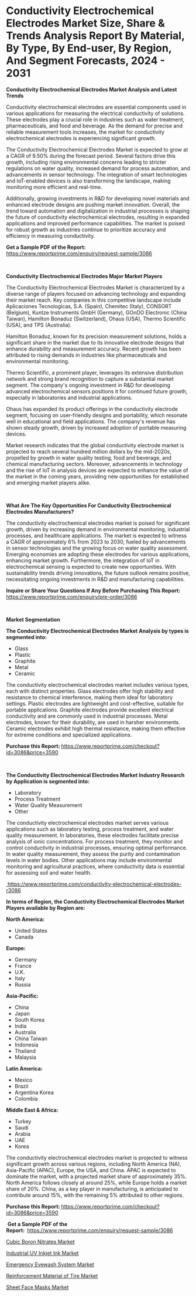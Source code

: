 <p><h1>Conductivity Electrochemical Electrodes Market Size, Share & Trends Analysis Report By Material, By Type, By End-user, By Region, And Segment Forecasts, 2024 - 2031</h1></p><p><strong>Conductivity Electrochemical Electrodes Market Analysis and Latest Trends</strong></p>
<p><p>Conductivity electrochemical electrodes are essential components used in various applications for measuring the electrical conductivity of solutions. These electrodes play a crucial role in industries such as water treatment, pharmaceuticals, and food and beverage. As the demand for precise and reliable measurement tools increases, the market for conductivity electrochemical electrodes is experiencing significant growth.</p><p>The Conductivity Electrochemical Electrodes Market is expected to grow at a CAGR of 9.50% during the forecast period. Several factors drive this growth, including rising environmental concerns leading to stricter regulations on water quality, increased demand for process automation, and advancements in sensor technology. The integration of smart technologies and IoT-enabled devices is also transforming the landscape, making monitoring more efficient and real-time.</p><p>Additionally, growing investments in R&D for developing novel materials and enhanced electrode designs are pushing market innovation. Overall, the trend toward automation and digitalization in industrial processes is shaping the future of conductivity electrochemical electrodes, resulting in expanded applications and improved performance capabilities. The market is poised for robust growth as industries continue to prioritize accuracy and efficiency in measuring conductivity.</p></p>
<p><strong>Get a Sample PDF of the Report:&nbsp;</strong> <a href="https://www.reportprime.com/enquiry/request-sample/3086?utm_campaign=1594&utm_medium=2&utm_source=Github&utm_content=ia&utm_term=18102024&utm_id=conductivity-electrochemical-electrodes">https://www.reportprime.com/enquiry/request-sample/3086</a></p>
<p>&nbsp;</p>
<p><strong>Conductivity Electrochemical Electrodes Major Market Players</strong></p>
<p><p>The Conductivity Electrochemical Electrodes Market is characterized by a diverse range of players focused on advancing technology and expanding their market reach. Key companies in this competitive landscape include Aplicaciones Tecnologicas, S.A. (Spain), Chemitec (Italy), CONSORT (Belgium), Kuntze Instruments GmbH (Germany), GOnDO Electronic (China Taiwan), Hamilton Bonaduz (Switzerland), Ohaus (USA), Thermo Scientific (USA), and TPS (Australia).</p><p>Hamilton Bonaduz, known for its precision measurement solutions, holds a significant share in the market due to its innovative electrode designs that enhance durability and measurement accuracy. Recent growth has been attributed to rising demands in industries like pharmaceuticals and environmental monitoring.</p><p>Thermo Scientific, a prominent player, leverages its extensive distribution network and strong brand recognition to capture a substantial market segment. The company's ongoing investment in R&D for developing advanced electrochemical sensors positions it for continued future growth, especially in laboratories and industrial applications.</p><p>Ohaus has expanded its product offerings in the conductivity electrode segment, focusing on user-friendly designs and portability, which resonate well in educational and field applications. The company's revenue has shown steady growth, driven by increased adoption of portable measuring devices.</p><p>Market research indicates that the global conductivity electrode market is projected to reach several hundred million dollars by the mid-2020s, propelled by growth in water quality testing, food and beverage, and chemical manufacturing sectors. Moreover, advancements in technology and the rise of IoT in analysis devices are expected to enhance the value of the market in the coming years, providing new opportunities for established and emerging market players alike.</p></p>
<p>&nbsp;</p>
<p><strong>What Are The Key Opportunities For Conductivity Electrochemical Electrodes Manufacturers?</strong></p>
<p><p>The conductivity electrochemical electrodes market is poised for significant growth, driven by increasing demand in environmental monitoring, industrial processes, and healthcare applications. The market is expected to witness a CAGR of approximately 6% from 2023 to 2030, fueled by advancements in sensor technologies and the growing focus on water quality assessment. Emerging economies are adopting these electrodes for various applications, enhancing market growth. Furthermore, the integration of IoT in electrochemical sensing is expected to create new opportunities. With sustainability trends driving innovations, the future outlook remains positive, necessitating ongoing investments in R&D and manufacturing capabilities.</p></p>
<p><strong>Inquire or Share Your Questions If Any Before Purchasing This Report:</strong> <a href="https://www.reportprime.com/enquiry/pre-order/3086?utm_campaign=1594&utm_medium=2&utm_source=Github&utm_content=ia&utm_term=18102024&utm_id=conductivity-electrochemical-electrodes">https://www.reportprime.com/enquiry/pre-order/3086</a></p>
<p>&nbsp;</p>
<p><strong>Market Segmentation</strong></p>
<p><strong>The Conductivity Electrochemical Electrodes Market Analysis by types is segmented into:</strong></p>
<p><ul><li>Glass</li><li>Plastic</li><li>Graphite</li><li>Metal</li><li>Ceramic</li></ul></p>
<p><p>The conductivity electrochemical electrodes market includes various types, each with distinct properties. Glass electrodes offer high stability and resistance to chemical interference, making them ideal for laboratory settings. Plastic electrodes are lightweight and cost-effective, suitable for portable applications. Graphite electrodes provide excellent electrical conductivity and are commonly used in industrial processes. Metal electrodes, known for their durability, are used in harsher environments. Ceramic electrodes exhibit high thermal resistance, making them effective for extreme conditions and specialized applications.</p></p>
<p><strong>Purchase this Report:&nbsp;</strong><a href="https://www.reportprime.com/checkout?id=3086&price=3590&utm_campaign=1594&utm_medium=2&utm_source=Github&utm_content=ia&utm_term=18102024&utm_id=conductivity-electrochemical-electrodes">https://www.reportprime.com/checkout?id=3086&price=3590</a></p>
<p>&nbsp;</p>
<p><strong>The Conductivity Electrochemical Electrodes Market Industry Research by Application is segmented into:</strong></p>
<p><ul><li>Laboratory</li><li>Process Treatment</li><li>Water Quality Measurement</li><li>Other</li></ul></p>
<p><p>The conductivity electrochemical electrodes market serves various applications such as laboratory testing, process treatment, and water quality measurement. In laboratories, these electrodes facilitate precise analysis of ionic concentrations. For process treatment, they monitor and control conductivity in industrial processes, ensuring optimal performance. In water quality measurement, they assess the purity and contamination levels in water bodies. Other applications may include environmental monitoring and agricultural practices, where conductivity data is essential for assessing soil and water health.</p></p>
<p><a href="https://www.reportprime.com/conductivity-electrochemical-electrodes-r3086?utm_campaign=1594&utm_medium=2&utm_source=Github&utm_content=ia&utm_term=18102024&utm_id=conductivity-electrochemical-electrodes">&nbsp;https://www.reportprime.com/conductivity-electrochemical-electrodes-r3086</a></p>
<p><strong>In terms of Region, the Conductivity Electrochemical Electrodes Market Players available by Region are:</strong></p>
<p>
    <p> <strong> North America: </strong>
        <ul>
            <li>United States</li>
            <li>Canada</li>
        </ul>
        </p> 
    <p> <strong> Europe: </strong>
        <ul>
            <li>Germany</li>
            <li>France</li>
            <li>U.K.</li>
            <li>Italy</li>
            <li>Russia</li>
        </ul>
        </p> 
    <p> <strong> Asia-Pacific: </strong>
        <ul>
            <li>China</li>
            <li>Japan</li>
            <li>South Korea</li>
            <li>India</li>
            <li>Australia</li>
            <li>China Taiwan</li>
            <li>Indonesia</li>
            <li>Thailand</li>
            <li>Malaysia</li>
        </ul>
        </p> 
    <p> <strong> Latin America: </strong>
        <ul>
            <li>Mexico</li>
            <li>Brazil</li>
            <li>Argentina Korea</li>
            <li>Colombia</li>
        </ul>
        </p> 
    <p> <strong> Middle East & Africa: </strong>
        <ul>
            <li>Turkey</li>
            <li>Saudi</li>
            <li>Arabia</li>
            <li>UAE</li>
            <li>Korea</li>
        </ul>
    </p>
    </p>
<p><p>The conductivity electrochemical electrodes market is projected to witness significant growth across various regions, including North America (NA), Asia-Pacific (APAC), Europe, the USA, and China. APAC is expected to dominate the market, with a projected market share of approximately 35%. North America follows closely at around 25%, while Europe holds a market share of 20%. China, as a key player in manufacturing, is anticipated to contribute around 15%, with the remaining 5% attributed to other regions.</p></p>
<p><strong>Purchase this Report: </strong><a href="https://www.reportprime.com/checkout?id=3086&price=3590&utm_campaign=1594&utm_medium=2&utm_source=Github&utm_content=ia&utm_term=18102024&utm_id=conductivity-electrochemical-electrodes">https://www.reportprime.com/checkout?id=3086&price=3590</a></p>
<p>&nbsp;<strong>Get a Sample PDF of the Report:&nbsp;&nbsp;</strong><a href="https://www.reportprime.com/enquiry/request-sample/3086?utm_campaign=1594&utm_medium=2&utm_source=Github&utm_content=ia&utm_term=18102024&utm_id=conductivity-electrochemical-electrodes">https://www.reportprime.com/enquiry/request-sample/3086</a></p>
<p><strong></strong></p>
<p><p><a href="https://www.linkedin.com/pulse/cubic-boron-nitrates-industry-forecast-market-shifts-strategic-zdujf?utm_campaign=1594&utm_medium=2&utm_source=Github&utm_content=ia&utm_term=18102024&utm_id=conductivity-electrochemical-electrodes">Cubic Boron Nitrates Market</a></p><p><a href="https://www.linkedin.com/pulse/evolution-industrial-uv-inkjet-ink-market-key-shifts-from-2024-pyhvf?utm_campaign=1594&utm_medium=2&utm_source=Github&utm_content=ia&utm_term=18102024&utm_id=conductivity-electrochemical-electrodes">Industrial UV Inkjet Ink Market</a></p><p><a href="https://www.linkedin.com/pulse/global-emergency-eyewash-system-industry-analysis-report-market-2gere?utm_campaign=1594&utm_medium=2&utm_source=Github&utm_content=ia&utm_term=18102024&utm_id=conductivity-electrochemical-electrodes">Emergency Eyewash System Market</a></p><p><a href="https://www.linkedin.com/pulse/future-ready-strategic-insights-global-reinforcement-material-2lrqf?utm_campaign=1594&utm_medium=2&utm_source=Github&utm_content=ia&utm_term=18102024&utm_id=conductivity-electrochemical-electrodes">Reinforcement Material of Tire Market</a></p><p><a href="https://www.linkedin.com/pulse/sheet-face-masks-market-trends-focusing-insight-forecast-3vpze?utm_campaign=1594&utm_medium=2&utm_source=Github&utm_content=ia&utm_term=18102024&utm_id=conductivity-electrochemical-electrodes">Sheet Face Masks Market</a></p></p>
